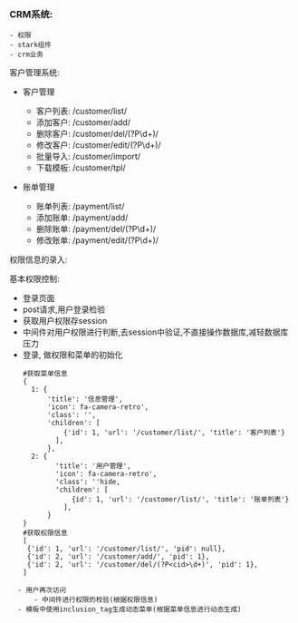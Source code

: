 ### CRM系统:
    - 权限
    - stark组件
    - crm业务
客户管理系统:

- 客户管理
  
    - 客户列表: /customer/list/
    - 添加客户: /customer/add/
    - 删除客户: /customer/del/(?P<cid>\d+)/
    - 修改客户: /customer/edit/(?P<cid>\d+)/
    - 批量导入: /customer/import/
    - 下载模板: /customer/tpl/

- 账单管理

    - 账单列表: /payment/list/
    - 添加账单: /payment/add/
    - 删除账单: /payment/del/(?P<pid>\d+)/
    - 修改账单: /payment/edit/(?P<pid>\d+)/
    
权限信息的录入:

基本权限控制:
  - 登录页面
  - post请求,用户登录检验
  - 获取用户权限存session
  - 中间件对用户权限进行判断,去session中验证,不直接操作数据库,减轻数据库压力
  - 登录, 做权限和菜单的初始化
    ```
    #获取菜单信息
    {
      1: {
          'title': '信息管理',
          'icon': fa-camera-retro',
          'class': '',
          'children': [
              {'id': 1, 'url': '/customer/list/', 'title': '客户列表'}    
            ],
          },
      2: {
            'title': '用户管理',
            'icon': fa-camera-retro',
            'class': ''hide,
            'children': [
                {id': 1, 'url': '/customer/list/', 'title': '账单列表'}    
              ],
          }
    }
    #获取权限信息
    [
     {'id': 1, 'url': '/customer/list/', 'pid': null},
     {'id': 2, 'url': '/customer/add/', 'pid': 1},
     {'id': 2, 'url': '/customer/del/(?P<cid>\d+)', 'pid': 1},
    ]
```
  - 用户再次访问
      - 中间件进行权限的校验(根据权限信息)
  - 模板中使用inclusion_tag生成动态菜单(根据菜单信息进行动态生成)